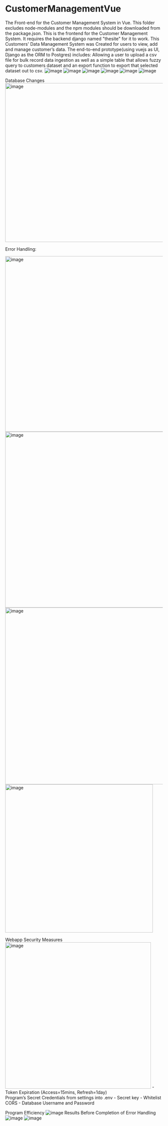 # CustomerManagementVue
The Front-end for the Customer Management System in Vue.
This folder excludes node-modules and the npm modules should be downloaded from the package.json.
This is the frontend for the Customer Management System. It requires the backend django named "thesite" for it to work. This Customers' Data Management System was Created for users to view, add and manage customer’s data. The end-to-end prototype(using vuejs as UI, Django as the ORM to Postgres) includes: Allowing a user to upload a csv file for bulk record data ingestion as well as a simple table that allows fuzzy query to customers dataset and an export function to export that selected dataset out to csv.
![image](https://github.com/anabellechan/CustomerManagementVue/assets/97331839/9d7c314e-9fe1-4ad8-b243-861e1369c63c)
![image](https://github.com/anabellechan/CustomerManagementVue/assets/97331839/1a3e5061-81ad-4191-87d4-fe950ebc6b22)
![image](https://github.com/anabellechan/CustomerManagementVue/assets/97331839/52072203-721d-40ba-9ae0-ffe8e3a8a88d)
![image](https://github.com/anabellechan/CustomerManagementVue/assets/97331839/ddea5839-b1b8-4894-b2ae-bf7c7f683d28)
![image](https://github.com/anabellechan/CustomerManagementVue/assets/97331839/bab8356d-7c5d-40a1-a66a-106356ea8b90)
![image](https://github.com/anabellechan/CustomerManagementVue/assets/97331839/90e81246-517a-4fef-a6de-883c3906208a)

Database Changes  
<img width="506" alt="image" src="https://github.com/anabellechan/CustomerManagementVue/assets/97331839/5c1eb07e-be91-4bae-b559-9e8c3af975dd">


Error Handling:  

<img width="559" alt="image" src="https://github.com/anabellechan/CustomerManagementVue/assets/97331839/e945a655-b3a1-4898-9e99-672d37d11e6d">
<img width="560" alt="image" src="https://github.com/anabellechan/CustomerManagementVue/assets/97331839/89900710-5f34-41dd-be7c-c70e99195cef">
<img width="563" alt="image" src="https://github.com/anabellechan/CustomerManagementVue/assets/97331839/a600e1c1-644d-4ca7-9081-95084a3dcd2f">
<img width="472" alt="image" src="https://github.com/anabellechan/CustomerManagementVue/assets/97331839/4d0c78a8-48d1-4aae-8221-819e7560334b">


Webapp Security Measures  
<img width="466" alt="image" src="https://github.com/anabellechan/CustomerManagementVue/assets/97331839/b626cd9a-0948-4d0e-97ea-d450eb1df285">
-Token Expiration (Access=15mins, Refresh=1day)  
Program’s Secret Credentials from settings into .env
	- Secret key 
	- Whitelist CORS
	- Database Username and Password  

Program Efficiency 
![image](https://github.com/anabellechan/CustomerManagementVue/assets/97331839/69fd6675-8d06-4f96-aa1b-e2339e17b1be)
Results Before Completion of Error Handling
![image](https://github.com/anabellechan/CustomerManagementVue/assets/97331839/fd629e37-1f0b-4c33-b74a-89eb87fb0ba0)
![image](https://github.com/anabellechan/CustomerManagementVue/assets/97331839/f12fea0d-58da-4286-b63f-c87b757310cf)




